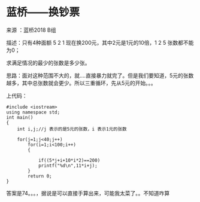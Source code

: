#                            蓝桥——换钞票

来源 ：蓝桥2018 B组

描述：只有4种面额  5 2 1 现在换200元，其中2元是1元的10倍，1 2 5 张数都不能为0；

求满足情况的最少的张数是多少张。

思路：面对这种范围不大的，就....直接暴力就完了。但是我们要知道，5元的张数越多，其中总张数就会更少。所以三重循环，先从5元的开始。。。

上代码：

```
#include <iostream>
using namespace std;
int main()
{
	int i,j;//j 表示的是5元的张数，i 表示1元的张数
	 
	for(j=1;j<40;j++)
	    for(i=1;i<100;i++)
	    {
	    	
	    	if((5*j+i+10*i*2)==200)
	    	printf("%d\n",11*i+j);
		}
		return 0;
}
```

答案是74。。。，据说是可以直接手算出来，可能我太菜了。。不知道咋算